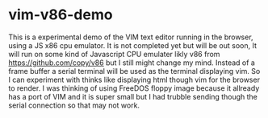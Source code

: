 # vim-v86-demo
This is a experimental demo of the VIM text editor running in the browser, using a JS x86 cpu emulator.
It is not completed yet but will be out soon, It will run on some kind of Javascript CPU emulater likly v86
from https://github.com/copy/v86 but I still might change my mind.
Instead of a frame buffer a serial terminal will be used as the terminal displaying vim.
So I can experiment with thinks like displaying html though vim for the browser to render.
I was thinking of using FreeDOS floppy image because it allready has a port of VIM and
it is super small but I had trubble sending though the serial connection so that may not work.

